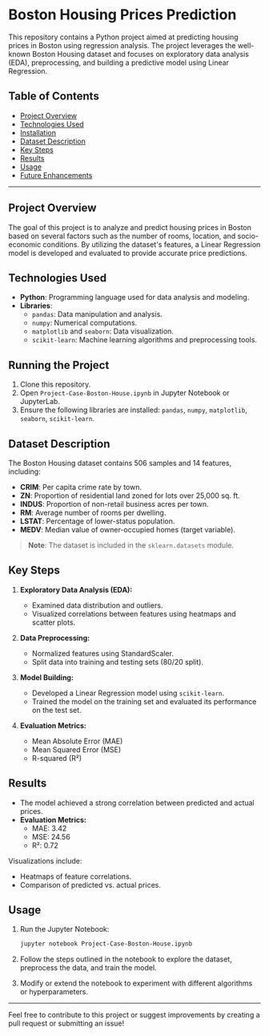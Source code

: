 # Boston Housing Prices Prediction

This repository contains a Python project aimed at predicting housing prices in Boston using regression analysis. The project leverages the well-known Boston Housing dataset and focuses on exploratory data analysis (EDA), preprocessing, and building a predictive model using Linear Regression.

## Table of Contents

- [Project Overview](#project-overview)
- [Technologies Used](#technologies-used)
- [Installation](#installation)
- [Dataset Description](#dataset-description)
- [Key Steps](#key-steps)
- [Results](#results)
- [Usage](#usage)
- [Future Enhancements](#future-enhancements)

---

## Project Overview

The goal of this project is to analyze and predict housing prices in Boston based on several factors such as the number of rooms, location, and socio-economic conditions. By utilizing the dataset's features, a Linear Regression model is developed and evaluated to provide accurate price predictions.

## Technologies Used

- **Python**: Programming language used for data analysis and modeling.
- **Libraries**:
  - `pandas`: Data manipulation and analysis.
  - `numpy`: Numerical computations.
  - `matplotlib` and `seaborn`: Data visualization.
  - `scikit-learn`: Machine learning algorithms and preprocessing tools.

## Running the Project
1. Clone this repository.
2. Open `Project-Case-Boston-House.ipynb` in Jupyter Notebook or JupyterLab.
3. Ensure the following libraries are installed: `pandas`, `numpy`, `matplotlib`, `seaborn`, `scikit-learn`.


## Dataset Description

The Boston Housing dataset contains 506 samples and 14 features, including:

- **CRIM**: Per capita crime rate by town.
- **ZN**: Proportion of residential land zoned for lots over 25,000 sq. ft.
- **INDUS**: Proportion of non-retail business acres per town.
- **RM**: Average number of rooms per dwelling.
- **LSTAT**: Percentage of lower-status population.
- **MEDV**: Median value of owner-occupied homes (target variable).

> **Note**: The dataset is included in the `sklearn.datasets` module.

## Key Steps

1. **Exploratory Data Analysis (EDA):**
   - Examined data distribution and outliers.
   - Visualized correlations between features using heatmaps and scatter plots.

2. **Data Preprocessing:**
   - Normalized features using StandardScaler.
   - Split data into training and testing sets (80/20 split).

3. **Model Building:**
   - Developed a Linear Regression model using `scikit-learn`.
   - Trained the model on the training set and evaluated its performance on the test set.

4. **Evaluation Metrics:**
   - Mean Absolute Error (MAE)
   - Mean Squared Error (MSE)
   - R-squared (R²)

## Results

- The model achieved a strong correlation between predicted and actual prices.
- **Evaluation Metrics:**
  - MAE: 3.42
  - MSE: 24.56
  - R²: 0.72

Visualizations include:
- Heatmaps of feature correlations.
- Comparison of predicted vs. actual prices.

## Usage

1. Run the Jupyter Notebook:
   ```bash
   jupyter notebook Project-Case-Boston-House.ipynb
   ```

2. Follow the steps outlined in the notebook to explore the dataset, preprocess the data, and train the model.

3. Modify or extend the notebook to experiment with different algorithms or hyperparameters.

---

Feel free to contribute to this project or suggest improvements by creating a pull request or submitting an issue!
